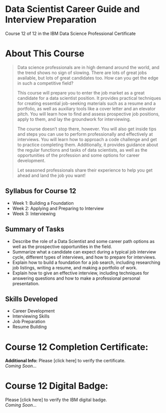 # Data Scientist Career Guide and Interview Preparation
Course 12 of 12 in the IBM Data Science Professional Certificate
# About This Course
> Data science professionals are in high demand around the world, and the trend shows no sign of slowing. There are lots of great jobs available, but lots of great candidates too. How can you get the edge in such a competitive field?
>
> This course will prepare you to enter the job market as a great candidate for a data scientist position. It provides practical techniques for creating essential job-seeking materials such as a resume and a portfolio, as well as auxiliary tools like a cover letter and an elevator pitch. You will learn how to find and assess prospective job positions, apply to them, and lay the groundwork for interviewing.
>
> The course doesn’t stop there, however. You will also get inside tips and steps you can use to perform professionally and effectively at interviews. You will learn how to approach a code challenge and get to practice completing them. Additionally, it provides guidance about the regular functions and tasks of data scientists, as well as the opportunities of the profession and some options for career development.
>
> Let seasoned professionals share their experience to help you get ahead and land the job you want!
## Syllabus for Course 12
- Week 1: Building a Foundation
- Week 2: Applying and Preparing to Interview
- Week 3: Interviewing
## Summary of Tasks
- Describe the role of a Data Scientist and some career path options as well as the prospective opportunities in the field.
- Summarize what a candidate can expect during a typical job interview cycle, different types of interviews, and how to prepare for interviews.
- Explain how to build a foundation for a job search, including researching job listings, writing a resume, and making a portfolio of work.
- Explain how to give an effective interview, including techniques for answering questions and how to make a professional personal presentation.
## Skills Developed
- Career Development
- Interviewing Skills
- Job Preparation
- Resume Building
# Course 12 Completion Certificate:
**Additional Info:** Please [click here] to verify the certificate. <br>
*Coming Soon...*
# Course 12 Digital Badge:
Please [click here] to verify the IBM digital badge. <br>
*Coming Soon...*
